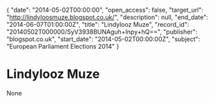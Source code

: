 {
  "date": "2014-05-02T00:00:00", 
  "open_access": false, 
  "target_url": "http://lindyloosmuze.blogspot.co.uk/", 
  "description": null, 
  "end_date": "2014-06-07T01:00:00Z", 
  "title": "Lindylooz Muze", 
  "record_id": "20140502T000000/SyV3938BUNAguh+Inpy+hQ==", 
  "publisher": "blogspot.co.uk", 
  "start_date": "2014-05-02T00:00:00Z", 
  "subject": "European Parliament Elections 2014"
}

# Lindylooz Muze

None